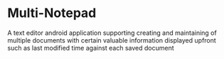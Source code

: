 # Multi-Notepad
A text editor android application supporting creating and maintaining of multiple documents with certain valuable information displayed upfront such as last modified time against each saved document
